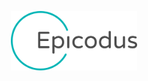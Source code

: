 <p align="center"><img width=40% src="https://github.com/juliajessica/template-webpack-karma/blob/master/media/epicodus_logo.png"></p>
